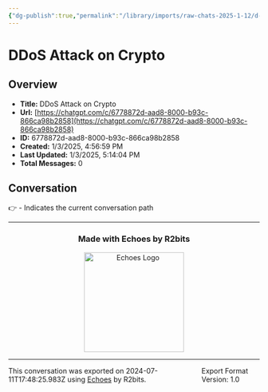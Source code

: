 ```yaml
---
{"dg-publish":true,"permalink":"/library/imports/raw-chats-2025-1-12/d-do-s-attack-on-crypto/"}
---
```


# DDoS Attack on Crypto

## Overview
- **Title:** DDoS Attack on Crypto
- **Url:** [https://chatgpt.com/c/6778872d-aad8-8000-b93c-866ca98b2858](https://chatgpt.com/c/6778872d-aad8-8000-b93c-866ca98b2858)
- **ID:** 6778872d-aad8-8000-b93c-866ca98b2858
- **Created:** 1/3/2025, 4:56:59 PM
- **Last Updated:** 1/3/2025, 5:14:04 PM
- **Total Messages:** 0

## Conversation
👉 - Indicates the current conversation path

---

<div align="center">

### Made with Echoes by R2bits

<a href="https://echoes.r2bits.com">
  <img src="https://images.squarespace-cdn.com/content/v1/6493af4741c13939d335f0b8/18b27467-2da2-43b7-8d44-234bccf4f462/MINI_ECHOES_LOGO_NORMAL_WHITE_TEXT_SMALL-05-14+%281%29.png?format=300w" alt="Echoes Logo" width="200"/>
</a>

</div>

---

<div style="display: flex; justify-content: space-between;">
  <span>This conversation was exported on 2024-07-11T17:48:25.983Z using <a href="https://echoes.r2bits.com">Echoes</a> by R2bits.</span>
  <span>Export Format Version: 1.0</span>
</div>

